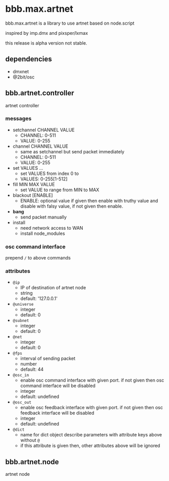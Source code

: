 # bbb.max.artnet

bbb.max.artnet is a library to use artnet based on node.script

inspired by imp.dmx and pixsper/lxmax

this release is alpha version not stable.

## dependencies

* dmxnet
* @2bit/osc

## bbb.artnet.controller

artnet controller

### messages

* setchannel CHANNEL VALUE
    * CHANNEL: 0-511
    * VALUE: 0-255
* channel CHANNEL VALUE
    * same as setchannel but send packet immediately
    * CHANNEL: 0-511
    * VALUE: 0-255
* set VALUES ...
    * set VALUES from index 0 to 
    * VALUES: 0-255[1-512]
* fill MIN MAX VALUE
    * set VALUE to range from MIN to MAX
* blackout [ENABLE]
    * ENABLE: optional value if given then enable with truthy value and disable with falsy value, if not given then enable.
* **bang**
    * send packet manually
* install
    * need network access to WAN
    * install node_modules

### osc command interface

prepend `/` to above commands

### attributes

* `@ip`
    * IP of destination of artnet node 
    * string
    * default: '127.0.0.1'
* `@universe`
    * integer
    * default: 0
* `@subnet`
    * integer
    * default: 0
* `@net`
    * integer
    * default: 0
* `@fps`
    * interval of sending packet
    * number
    * default: 44
* `@osc_in`
    * enable osc command interface with given port. if not given then osc command interface will be disabled
    * integer
    * default: undefined
* `@osc_out`
    * enable osc feedback interface with given port. if not given then osc feedback interface will be disabled
    * integer
    * default: undefined
* `@dict`
    * name for dict object describe parameters with attribute keys above without `@`
    * if this attribute is given then, other attributes above will be ignored


## bbb.artnet.node

artnet node
